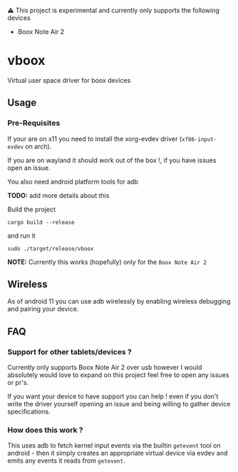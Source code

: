 ⚠️  This project is experimental and currently only supports the following devices
* Boox Note Air 2

# vboox

Virtual user space driver for boox devices

## Usage

### Pre-Requisites

If your are on x11 you need to install the xorg-evdev driver (`xf86-input-evdev` on arch).

If you are on wayland it should work out of the box !, if you have
issues open an issue.

You also need android platform tools for adb

**TODO:** add more details about this

Build the project
```
cargo build --release
```
and run it
```
sudo ./target/release/vboox
```
**NOTE:** Currently this works (hopefully) only for the `Boox Note Air 2`

## Wireless

As of android 11 you can use adb wirelessly by enabling wireless debugging and pairing your device.

## FAQ

### Support for other tablets/devices ?

Currently only supports Boox Note Air 2 over usb however I would absolutely would love to expand on this project feel free to open any issues or pr's.

If you want your device to have support you can help ! even if you don't write the driver yourself opening an issue and being willing to gather device specifications.

### How does this work ?

This uses adb to fetch kernel input events via the builtin `getevent` tool on android - then it simply creates an appropriate virtual device via evdev and emits any events it reads from `getevent`.
